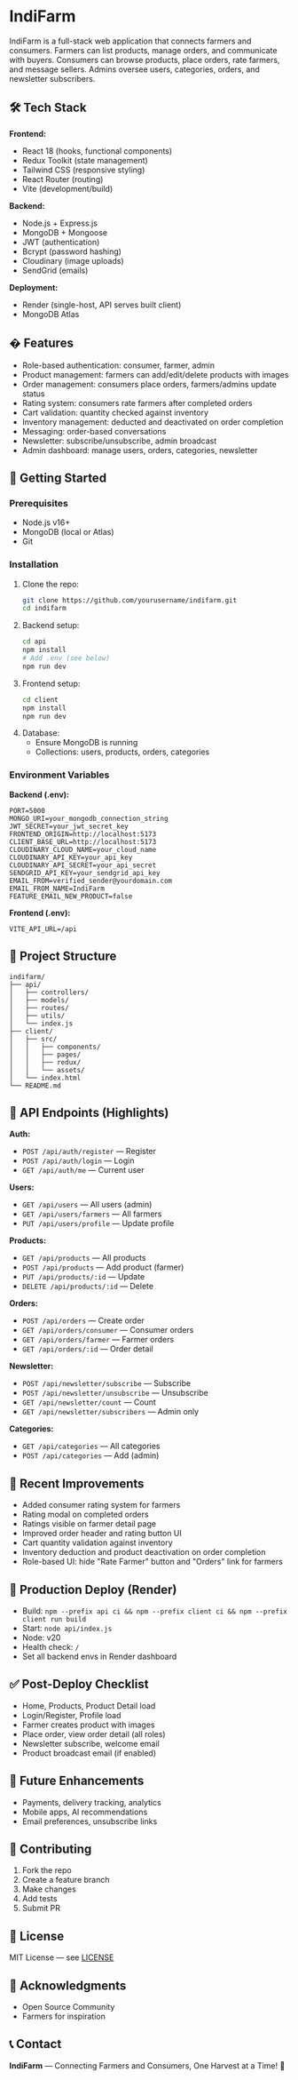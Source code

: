 
# IndiFarm

IndiFarm is a full-stack web application that connects farmers and consumers. Farmers can list products, manage orders, and communicate with buyers. Consumers can browse products, place orders, rate farmers, and message sellers. Admins oversee users, categories, orders, and newsletter subscribers.

## 🛠️ Tech Stack

**Frontend:**
- React 18 (hooks, functional components)
- Redux Toolkit (state management)
- Tailwind CSS (responsive styling)
- React Router (routing)
- Vite (development/build)

**Backend:**
- Node.js + Express.js
- MongoDB + Mongoose
- JWT (authentication)
- Bcrypt (password hashing)
- Cloudinary (image uploads)
- SendGrid (emails)

**Deployment:**
- Render (single-host, API serves built client)
- MongoDB Atlas

## � Features

- Role-based authentication: consumer, farmer, admin
- Product management: farmers can add/edit/delete products with images
- Order management: consumers place orders, farmers/admins update status
- Rating system: consumers rate farmers after completed orders
- Cart validation: quantity checked against inventory
- Inventory management: deducted and deactivated on order completion
- Messaging: order-based conversations
- Newsletter: subscribe/unsubscribe, admin broadcast
- Admin dashboard: manage users, orders, categories, newsletter

## 🚀 Getting Started

### Prerequisites
- Node.js v16+
- MongoDB (local or Atlas)
- Git

### Installation
1. Clone the repo:
   ```bash
   git clone https://github.com/yourusername/indifarm.git
   cd indifarm
   ```
2. Backend setup:
   ```bash
   cd api
   npm install
   # Add .env (see below)
   npm run dev
   ```
3. Frontend setup:
   ```bash
   cd client
   npm install
   npm run dev
   ```
4. Database:
   - Ensure MongoDB is running
   - Collections: users, products, orders, categories

### Environment Variables

**Backend (.env):**
```
PORT=5000
MONGO_URI=your_mongodb_connection_string
JWT_SECRET=your_jwt_secret_key
FRONTEND_ORIGIN=http://localhost:5173
CLIENT_BASE_URL=http://localhost:5173
CLOUDINARY_CLOUD_NAME=your_cloud_name
CLOUDINARY_API_KEY=your_api_key
CLOUDINARY_API_SECRET=your_api_secret
SENDGRID_API_KEY=your_sendgrid_api_key
EMAIL_FROM=verified_sender@yourdomain.com
EMAIL_FROM_NAME=IndiFarm
FEATURE_EMAIL_NEW_PRODUCT=false
```

**Frontend (.env):**
```
VITE_API_URL=/api
```

## 📁 Project Structure

```
indifarm/
├── api/
│   ├── controllers/
│   ├── models/
│   ├── routes/
│   ├── utils/
│   └── index.js
├── client/
│   ├── src/
│   │   ├── components/
│   │   ├── pages/
│   │   ├── redux/
│   │   └── assets/
│   └── index.html
└── README.md
```

## 🔧 API Endpoints (Highlights)

**Auth:**
- `POST /api/auth/register` — Register
- `POST /api/auth/login` — Login
- `GET /api/auth/me` — Current user

**Users:**
- `GET /api/users` — All users (admin)
- `GET /api/users/farmers` — All farmers
- `PUT /api/users/profile` — Update profile

**Products:**
- `GET /api/products` — All products
- `POST /api/products` — Add product (farmer)
- `PUT /api/products/:id` — Update
- `DELETE /api/products/:id` — Delete

**Orders:**
- `POST /api/orders` — Create order
- `GET /api/orders/consumer` — Consumer orders
- `GET /api/orders/farmer` — Farmer orders
- `GET /api/orders/:id` — Order detail

**Newsletter:**
- `POST /api/newsletter/subscribe` — Subscribe
- `POST /api/newsletter/unsubscribe` — Unsubscribe
- `GET /api/newsletter/count` — Count
- `GET /api/newsletter/subscribers` — Admin only

**Categories:**
- `GET /api/categories` — All categories
- `POST /api/categories` — Add (admin)

## 📝 Recent Improvements

- Added consumer rating system for farmers
- Rating modal on completed orders
- Ratings visible on farmer detail page
- Improved order header and rating button UI
- Cart quantity validation against inventory
- Inventory deduction and product deactivation on order completion
- Role-based UI: hide "Rate Farmer" button and "Orders" link for farmers

## 🎯 Production Deploy (Render)

- Build: `npm --prefix api ci && npm --prefix client ci && npm --prefix client run build`
- Start: `node api/index.js`
- Node: v20
- Health check: `/`
- Set all backend envs in Render dashboard

## ✅ Post-Deploy Checklist

- Home, Products, Product Detail load
- Login/Register, Profile load
- Farmer creates product with images
- Place order, view order detail (all roles)
- Newsletter subscribe, welcome email
- Product broadcast email (if enabled)

## 🚀 Future Enhancements

- Payments, delivery tracking, analytics
- Mobile apps, AI recommendations
- Email preferences, unsubscribe links

## 🤝 Contributing

1. Fork the repo
2. Create a feature branch
3. Make changes
4. Add tests
5. Submit PR

## 📄 License

MIT License — see [LICENSE](LICENSE)

## 🙏 Acknowledgments

- Open Source Community
- Farmers for inspiration

## 📞 Contact

**IndiFarm** — Connecting Farmers and Consumers, One Harvest at a Time! 🌾
